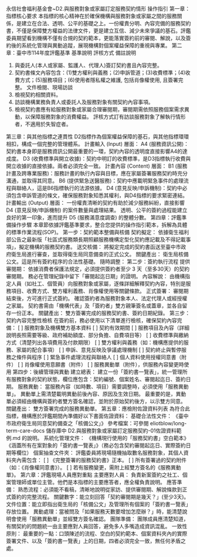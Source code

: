 永信社會福利基金會~D2.與服務對象或家屬訂定服務契約情形 操作指引
第一章：指標核心要求
本指標的核心精神在於確保機構與服務對象或家屬之間的服務關係，是建立在合法、透明、公平的基礎之上。一份權責分明、內容完備的服務契約書，不僅是保障雙方權益的法律文件，更是建立互信、減少未來爭議的基石。評鑑委員期望看到機構不僅有合規的契約範本，更能落實簽約前的審閱、解說，以及簽約後的系統化管理與異動追蹤，展現機構對個案權益保障的重視與專業。
第二章：臺中市114年度評鑑基準
基準說明
評核方式
備註說明
1. 與委託人(本人或家屬、監護人、代理人)簽訂契約書且內容完整。
2. 契約書條文內容包含：(1)雙方權利與義務；(2)申訴管道；(3)收費標準；(4)收費方式；(5)服務項目；(6)使用者隱私權之維護, 包括肖像權使用, 且簽署完整。
文件檢閱、現場訪談
1. 檢視契約相關資料。
2. 訪談機構業務負責人或委託人及服務對象有關契約內容事項。
3. 檢視契約書應有給服務對象或家屬合理審閱期，審閱期需依照服務個案需求異動，以保障服務對象的消費權益。
評核方式訂有訪談服務對象了解執行情形者，不適用於失智症者。



第三章：與其他指標之連貫性
D2指標作為個案權益保障的基石，與其他指標環環相扣，構成一個完整的管理體系。
計畫輸入 (Input) 層面：
A4 (服務資訊公開)：契約書本身即是服務資訊公開最重要的一環，契約內容的透明度直接影響A4的達成度。
D3 (收費標準與開立收據)：契約中明訂的收費標準，是D3指標執行收費與開立收據的直接依據。兩者必須完全一致。
計畫內容 (Content) 層面：
B1 (服務計畫及跨專業服務)：服務計畫的執行內容與目標，應在家屬簽署服務契約時充分溝通，並取得其同意。
B6 (提供緊急送醫服務)：契約中應載明緊急事件的處理流程與聯絡人，這是B6指標執行的法源依據。
D4 (意見反映/申訴機制)：契約中必須包含申訴管道的條文，確保服務對象知悉其權利，與D4指標的要求緊密連結。
計畫輸出 (Output) 層面：
一份權責清晰的契約有助於減少服務糾紛，直接影響 D4 (意見反映/申訴機制) 的案件數量與處理結果。
透明、公平的簽約過程能建立良好的第一印象，進而提升 D5 (服務滿意度調查) 的整體分數。
第四章：評鑑準備操作步驟
本章節依據評鑑基準要求，整合您提供的操作指引範本，拆解為具體的標準作業流程(SOP)。
第一步：契約範本整備與核備
契約擬定： 依據衛生福利部公告之最新版「社區式服務類長期照顧服務機構定型化契約應記載及不得記載事項」，擬定機構的服務契約書。
送交核備： 將擬定完成的契約書函送至臺中市政府衛生局進行審查，並取得衛生局同意備查的正式公文。
關鍵產出： 衛生局核備公文。這是所有簽約程序的合法性基礎。
隨時調整：
第二步：簽約執行流程
提供審閱期：
依據消費者保護法規定，必須提供簽約者至少 3 天（至多30天）的契約審閱期。
務必在管理紀錄中留下「審閱起迄日期」的證明。
內容解說： 由機構指定人員（如社工、個管員）向服務對象或家屬，逐條詳細解釋契約內容，特別是服務項目、收費方式、雙方權利義務、肖像權使用等關鍵條款。
正式簽署：
審閱期結束後，方可進行正式簽約。
確認簽約者為服務對象本人、法定代理人或經授權之家屬。
契約書需由「機構代表」及「簽約者」雙方親筆簽名或蓋章，並各自留存一份正本。
關鍵產出： 雙方簽署完成的服務契約書、簽約日期紀錄。
第三步：契約內容完整性檢核
在簽約前，務必使用以下清單進行檢核，確保契約內容完備：
[ ] 服務對象及機構雙方基本資料
[ ] 契約有效期間
[ ] 服務項目及內容（詳細說明長照需要等級、政府補助額度、部分負擔、自費項目等）
[ ] 收費標準與繳納方式（清楚列出各項費用及付款期限）
[ ] 雙方權利與義務（如：機構應提供的服務、家屬的配合事項）
[ ] 申訴、意見反映及爭議處理機制
[ ] 契約終止與暫停服務之條件與程序
[ ] 緊急事件處理流程與聯絡人
[ ] 個人資料使用授權同意書（附件）
[ ] 肖像權使用意願書（附件）
[ ] 服務異動單（附件），供服務內容變更時使用
第四步：後續管理與異動
建立總表： 建立一份「簽約書一覽表」，統一管理所有服務對象的契約狀態，欄位應包含：契約編號、個案姓名、審閱起迄日、簽約日期。
服務異動：
當服務內容（如時數、項目）需要調整時，必須使用「服務異動單」。
異動單上需清楚載明異動前後內容、原因及生效日期。
最重要的是，異動單必須經由機構與簽約者雙方簽名確認，並附於原始契約後方，以示雙方同意。
關鍵產出： 雙方簽署完成的服務異動單。
第五章：應檢附佐證資料列表
為符合此指標，機構應於評鑑期間內準備好以下書面佐證資料：
基礎合法性文件：
《臺中市政府衛生局同意契約備查之「核備公文」》
參考檔案：可參閱 eliotblow/long-term-care-docs 儲存庫中 D2.與服務對象或家屬訂定服務契約-01佐證資料範例.md 的說明。
系統化管理文件：
《機構現行使用的「服務契約書」空白範本》
《涵蓋所有在案對象的「簽約書一覽表」》（務必包含契約審閱起迄日、實際簽約日期等欄位）
個案抽查文件夾：
評鑑委員將現場隨機抽取數名服務對象，其個人資料夾內需包含：
[ ] 《完整簽署的服務契約書》正本。
[ ] 所有簽署過的契約附件（如：《肖像權同意書》）。
[ ] 若有服務變更，需附上經雙方簽名的《服務異動單》。
第六章：評鑑現場人員應對重點
主要應對人員：
負責新案簽約之社工、個案管理師或單位主管。他們是本指標的主要應答者，應全權負責說明。
應答準備：
熟悉流程：必須能不看稿，清晰地說明從家訪、提供審閱期、解說條款到正式簽約的完整流程。
關鍵數字：能立刻回答「契約審閱期是幾天？」(至少3天)。
文件位置：能立即指出衛生局的「核備公文」及管理所有個案的「簽約書一覽表」存放位置。
異動處理：當被問及「如果服務天數要增加怎麼辦？」時，能清楚說明會使用「服務異動單」並經雙方簽名確認。
團隊準備：
團隊成員應清楚知道，有關契約的問題統一由主要應對人員回答，避免多人多嘴造成資訊混亂。
一致性原則：
最重要的一點：口頭陳述的流程、空白的契約範本、個案資料夾內的實際簽署文件、以及「簽約書一覽表」上的日期，四者必須完全一致，無任何矛盾之處。